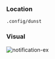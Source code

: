 ### Location
```.config/dunst```

### Visual
![notification-ex](https://github.com/EveIsSim/dotfiles/blob/master/.config/dunst/dunst_img.png)
